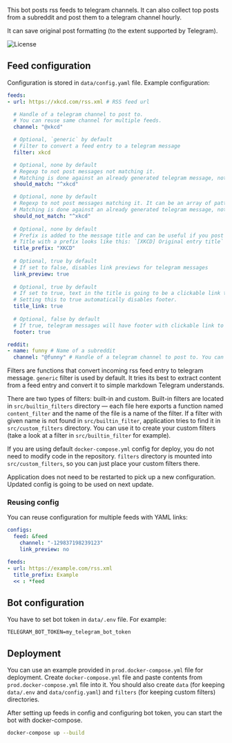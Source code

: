 This bot posts rss feeds to telegram channels.
It can also collect top posts from a subreddit and post them to a telegram channel hourly.

It can save original post formatting (to the extent supported by Telegram).

![License](https://img.shields.io/badge/license-MIT-green?style=for-the-badge)

## Feed configuration

Configuration is stored in `data/config.yaml` file.
Example configuration:

```yaml
feeds:
- url: https://xkcd.com/rss.xml # RSS feed url

  # Handle of a telegram channel to post to.
  # You can reuse same channel for multiple feeds.
  channel: "@xkcd"

  # Optional, `generic` by default
  # Filter to convert a feed entry to a telegram message
  filter: xkcd

  # Optional, none by default
  # Regexp to not post messages not matching it.
  # Matching is done against an already generated telegram message, not source html provided in a feed entry.
  should_match: "^xkcd"

  # Optional, none by default
  # Regexp to not post messages matching it. It can be an array of patterns.
  # Matching is done against an already generated telegram message, not source html provided in a feed entry.
  should_not_match: "^xkcd"
  
  # Optional, none by default
  # Prefix is added to the message title and can be useful if you post multiple feeds to the same telegram channel
  # Title with a prefix looks like this: `[XKCD] Original entry title`
  title_prefix: "XKCD"
  
  # Optional, true by default
  # If set to false, disables link previews for telegram messages 
  link_preview: true
  
  # Optional, true by default
  # If set to true, text in the title is going to be a clickable link to an original post.
  # Setting this to true automatically disables footer.
  title_link: true
  
  # Optional, false by default
  # If true, telegram messages will have footer with clickable link to an original post
  footer: true

reddit:
- name: funny # Name of a subreddit
  channel: "@funny" # Handle of a telegram channel to post to. You can reuse same channel for multiple subreddits.
```

Filters are functions that convert incoming rss feed entry to telegram message.
`generic` filter is used by default.
It tries its best to extract content from a feed entry and convert it to simple markdown Telegram understands.

There are two types of filters: built-in and custom.
Built-in filters are located in `src/builtin_filters` directory — each file here exports a function named `content_filter` and the name of the file is a name of the filter.
If a filter with given name is not found in `src/builtin_filter`, application tries to find it in `src/custom_filters` directory.
You can use it to create your custom filters (take a look at a filter in `src/builtin_filter` for example).

If you are using default `docker-compose.yml` config for deploy, you do not need to modify code in the repository.
`filters` directory is mounted into `src/custom_filters`, so you can just place your custom filters there.

Application does not need to be restarted to pick up a new configuration.
Updated config is going to be used on next update.

### Reusing config

You can reuse configuration for multiple feeds with YAML links:

```yaml
configs:
  feed: &feed
    channel: "-129837198239123"
    link_preview: no

feeds:
- url: https://example.com/rss.xml
  title_prefix: Example
  << : *feed
```

## Bot configuration

You have to set bot token in `data/.env` file.
For example:

```dotenv
TELEGRAM_BOT_TOKEN=my_telegram_bot_token
```

## Deployment

You can use an example provided in `prod.docker-compose.yml` file for deployment.
Create `docker-compose.yml` file and paste contents from `prod.docker-compose.yml` file into it.
You should also create `data` (for keeping `data/.env` and `data/config.yaml`) and `filters` (for keeping custom filters) directories. 

After setting up feeds in config and configuring bot token, you can start the bot with docker-compose.

```sh
docker-compose up --build
```
